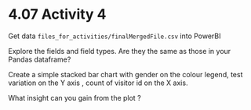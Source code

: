 # 4.07 Activity 4

Get data  `files_for_activities/finalMergedFile.csv` into PowerBI 

Explore the fields and field types. Are they the same as those in your Pandas dataframe?

Create a simple stacked bar chart with gender on the colour legend, test variation on the Y axis , count of visitor id on the X axis. 

What insight can you gain from the plot ? 
